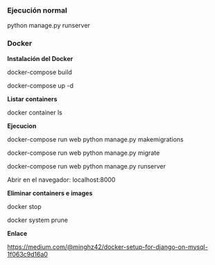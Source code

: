 ### Ejecución normal
python manage.py runserver

### Docker

**Instalación del Docker**

docker-compose build

docker-compose up -d

**Listar containers**

docker container ls


**Ejecucion**

docker-compose run web python manage.py makemigrations

docker-compose run web python manage.py migrate

docker-compose run web python manage.py runserver



Abrir en el navegador: localhost:8000


**Eliminar containers e images**

docker stop <my-docker-machine>

docker system prune


**Enlace**

https://medium.com/@minghz42/docker-setup-for-django-on-mysql-1f063c9d16a0
